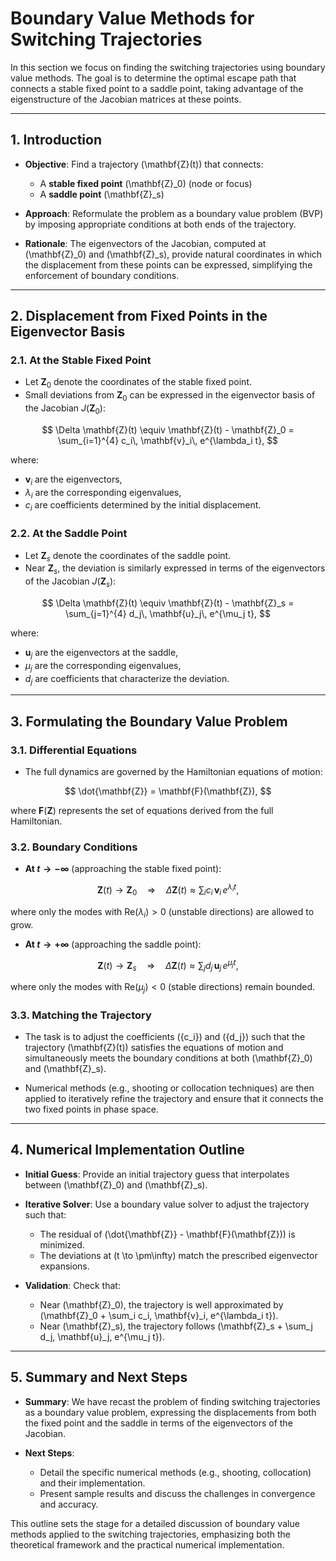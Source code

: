 # Boundary Value Methods for Switching Trajectories

In this section we focus on finding the switching trajectories using boundary value methods. The goal is to determine the optimal escape path that connects a stable fixed point to a saddle point, taking advantage of the eigenstructure of the Jacobian matrices at these points.

---

## 1. Introduction

- **Objective**: Find a trajectory \(\mathbf{Z}(t)\) that connects:
  - A **stable fixed point** \(\mathbf{Z}_0\) (node or focus)
  - A **saddle point** \(\mathbf{Z}_s\)

- **Approach**: Reformulate the problem as a boundary value problem (BVP) by imposing appropriate conditions at both ends of the trajectory.

- **Rationale**: The eigenvectors of the Jacobian, computed at \(\mathbf{Z}_0\) and \(\mathbf{Z}_s\), provide natural coordinates in which the displacement from these points can be expressed, simplifying the enforcement of boundary conditions.

---

## 2. Displacement from Fixed Points in the Eigenvector Basis

### 2.1. At the Stable Fixed Point

- Let $\mathbf{Z}_0$ denote the coordinates of the stable fixed point.
- Small deviations from $\mathbf{Z}_0$ can be expressed in the eigenvector basis of the Jacobian $J(\mathbf{Z}_0)$:
  
$$
\Delta \mathbf{Z}(t) \equiv \mathbf{Z}(t) - \mathbf{Z}_0 = \sum_{i=1}^{4} c_i\, \mathbf{v}_i\, e^{\lambda_i t},
$$
  
where:
  - $\mathbf{v}_i$ are the eigenvectors,
  - $\lambda_i$ are the corresponding eigenvalues,
  - $c_i$ are coefficients determined by the initial displacement.

### 2.2. At the Saddle Point

- Let $\mathbf{Z}_s$ denote the coordinates of the saddle point.
- Near $\mathbf{Z}_s$, the deviation is similarly expressed in terms of the eigenvectors of the Jacobian $J(\mathbf{Z}_s)$:
  
$$
\Delta \mathbf{Z}(t) \equiv \mathbf{Z}(t) - \mathbf{Z}_s = \sum_{j=1}^{4} d_j\, \mathbf{u}_j\, e^{\mu_j t},
$$
  
where:
  - $\mathbf{u}_j$ are the eigenvectors at the saddle,
  - $\mu_j$ are the corresponding eigenvalues,
  - $d_j$ are coefficients that characterize the deviation.

---

## 3. Formulating the Boundary Value Problem

### 3.1. Differential Equations

- The full dynamics are governed by the Hamiltonian equations of motion:

$$
\dot{\mathbf{Z}} = \mathbf{F}(\mathbf{Z}),
$$
  
where $\mathbf{F}(\mathbf{Z})$ represents the set of equations derived from the full Hamiltonian.

### 3.2. Boundary Conditions

- **At $t \to -\infty$** (approaching the stable fixed point):
  
$$
\mathbf{Z}(t) \to \mathbf{Z}_0 \quad \Longrightarrow \quad \Delta \mathbf{Z}(t) \approx \sum_{i} c_i\, \mathbf{v}_i\, e^{\lambda_i t},
$$
  
where only the modes with $\text{Re}(\lambda_i) > 0$ (unstable directions) are allowed to grow.

- **At $t \to +\infty$** (approaching the saddle point):
  
$$
\mathbf{Z}(t) \to \mathbf{Z}_s \quad \Longrightarrow \quad \Delta \mathbf{Z}(t) \approx \sum_{j} d_j\, \mathbf{u}_j\, e^{\mu_j t},
$$
  
where only the modes with $\text{Re}(\mu_j) < 0$ (stable directions) remain bounded.

### 3.3. Matching the Trajectory

- The task is to adjust the coefficients \(\{c_i\}\) and \(\{d_j\}\) such that the trajectory \(\mathbf{Z}(t)\) satisfies the equations of motion and simultaneously meets the boundary conditions at both \(\mathbf{Z}_0\) and \(\mathbf{Z}_s\).

- Numerical methods (e.g., shooting or collocation techniques) are then applied to iteratively refine the trajectory and ensure that it connects the two fixed points in phase space.

---

## 4. Numerical Implementation Outline

- **Initial Guess**: Provide an initial trajectory guess that interpolates between \(\mathbf{Z}_0\) and \(\mathbf{Z}_s\).

- **Iterative Solver**: Use a boundary value solver to adjust the trajectory such that:
  - The residual of \(\dot{\mathbf{Z}} - \mathbf{F}(\mathbf{Z})\) is minimized.
  - The deviations at \(t \to \pm\infty\) match the prescribed eigenvector expansions.

- **Validation**: Check that:
  - Near \(\mathbf{Z}_0\), the trajectory is well approximated by \(\mathbf{Z}_0 + \sum_i c_i\, \mathbf{v}_i\, e^{\lambda_i t}\).
  - Near \(\mathbf{Z}_s\), the trajectory follows \(\mathbf{Z}_s + \sum_j d_j\, \mathbf{u}_j\, e^{\mu_j t}\).

---

## 5. Summary and Next Steps

- **Summary**: We have recast the problem of finding switching trajectories as a boundary value problem, expressing the displacements from both the fixed point and the saddle in terms of the eigenvectors of the Jacobian.

- **Next Steps**: 
  - Detail the specific numerical methods (e.g., shooting, collocation) and their implementation.
  - Present sample results and discuss the challenges in convergence and accuracy.

This outline sets the stage for a detailed discussion of boundary value methods applied to the switching trajectories, emphasizing both the theoretical framework and the practical numerical implementation.
